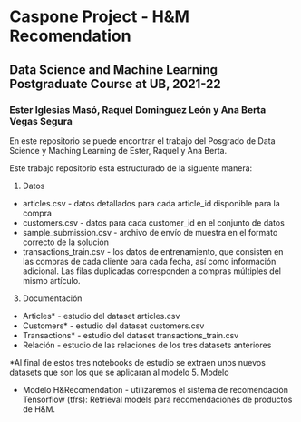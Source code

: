 # Caspone Project - H&M Recomendation
## Data Science and Machine Learning Postgraduate Course at UB, 2021-22
### Ester Iglesias Masó, Raquel Dominguez León y Ana Berta Vegas Segura

En este repositorio se puede encontrar el trabajo del Posgrado de Data Science y Maching Learning de Ester, Raquel y Ana Berta.

Este trabajo repositorio esta estructurado de la siguente manera:
1. Datos
  - articles.csv - datos detallados para cada article_id disponible para la compra
  - customers.csv - datos para cada customer_id en el conjunto de datos
  - sample_submission.csv - archivo de envío de muestra en el formato correcto de la solución
  - transactions_train.csv - los datos de entrenamiento, que consisten en las compras de cada cliente para cada fecha, así como información adicional. Las filas duplicadas corresponden a compras múltiples del mismo artículo.
3. Documentación
  - Articles* - estudio del dataset articles.csv
  - Customers* - estudio del dataset customers.csv
  - Transactions* - estudio del dataset transactions_train.csv 
  - Relación - estudio de las relaciones de los tres datasets anteriores
 
 *Al final de estos tres notebooks de estudio se extraen unos nuevos datasets que son los que se aplicaran al modelo
5. Modelo
  - Modelo H&Recomendation - utilizaremos el sistema de recomendación Tensorflow (tfrs): Retrieval models para recomendaciones de productos de H&M.



